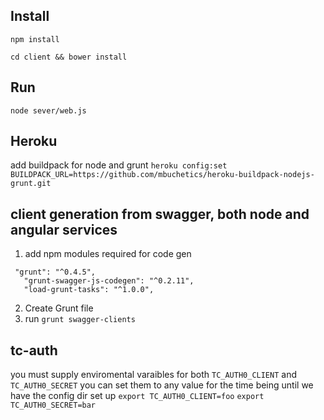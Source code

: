 ## Install

`npm install`

`cd client && bower install`

## Run

`node sever/web.js`

## Heroku
add buildpack for node and grunt
`heroku config:set BUILDPACK_URL=https://github.com/mbuchetics/heroku-buildpack-nodejs-grunt.git`

## client generation from swagger, both node and angular services

1.  add npm modules required for code gen  

 ```
  "grunt": "^0.4.5",
    "grunt-swagger-js-codegen": "^0.2.11",
    "load-grunt-tasks": "^1.0.0",
```
2.  Create Grunt file
3. run `grunt swagger-clients`


## tc-auth
 you must supply enviromental varaibles for both  `TC_AUTH0_CLIENT` and `TC_AUTH0_SECRET` you can set them to any value for the time being until we have the config dir set up
 ```export TC_AUTH0_CLIENT=foo```
 ```export TC_AUTH0_SECRET=bar```
